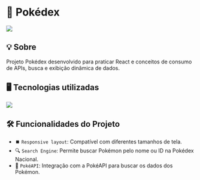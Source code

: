 <h1>📖 Pokédex </h1>
<img loading="lazy" src="https://img.shields.io/github/stars/DanielSouza2005?style=social"/>

<h2>💡 Sobre </h2>
<p> Projeto Pokédex desenvolvido para praticar React e conceitos de consumo de APIs, busca e exibição dinâmica de dados. </p>

<h2>🖥️ Tecnologias utilizadas </h2>
<div align="left" dir="auto">
  <a href="https://skillicons.dev" rel="nofollow">
    <img src="https://skillicons.dev/icons?i=html,css,javascript,react" style="max-width: 100%;">
  </a>
  <br>
</div>

<h2>🛠️ Funcionalidades do Projeto </h2>

- ⏹️ `Responsive layout`: Compatível com diferentes tamanhos de tela.
- 🔍 `Search Engine`: Permite buscar Pokémon pelo nome ou ID na Pokédex Nacional.
- 📡 `PokéAPI`: Integração com a PokéAPI para buscar os dados dos Pokémon.
